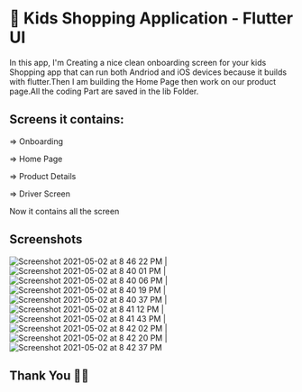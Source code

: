 # 👗 Kids Shopping Application - Flutter UI 

In this app, I'm Creating a nice clean onboarding screen for your kids Shopping app that can run both Andriod and iOS devices because it builds with flutter.Then I am building the Home Page then work on our product page.All the coding Part are saved in the lib Folder.

## Screens it contains:

=> Onboarding

=> Home Page

=> Product Details

=> Driver Screen

Now it contains all the screen

## Screenshots

![Screenshot 2021-05-02 at 8 46 22 PM](https://user-images.githubusercontent.com/77659857/116818986-b6c37a00-ab8b-11eb-8fd0-63fc9ee7907f.png) | ![Screenshot 2021-05-02 at 8 40 01 PM](https://user-images.githubusercontent.com/77659857/116819011-d490df00-ab8b-11eb-9509-359051e43843.png) | ![Screenshot 2021-05-02 at 8 40 06 PM](https://user-images.githubusercontent.com/77659857/116819039-ea060900-ab8b-11eb-9114-d64952b7c73c.png)
 | ![Screenshot 2021-05-02 at 8 40 19 PM](https://user-images.githubusercontent.com/77659857/116819062-fc804280-ab8b-11eb-98f4-a09e536a15d0.png) | ![Screenshot 2021-05-02 at 8 40 37 PM](https://user-images.githubusercontent.com/77659857/116819080-0dc94f00-ab8c-11eb-9ad3-f8df8d1a4e29.png) | ![Screenshot 2021-05-02 at 8 41 12 PM](https://user-images.githubusercontent.com/77659857/116819095-1de12e80-ab8c-11eb-8481-7ee0c6418c48.png) | ![Screenshot 2021-05-02 at 8 41 43 PM](https://user-images.githubusercontent.com/77659857/116819151-57199e80-ab8c-11eb-8467-db1114ddea11.png) | 
![Screenshot 2021-05-02 at 8 42 02 PM](https://user-images.githubusercontent.com/77659857/116819163-68fb4180-ab8c-11eb-9130-93ab19bdbbe0.png) | ![Screenshot 2021-05-02 at 8 42 20 PM](https://user-images.githubusercontent.com/77659857/116819179-7f090200-ab8c-11eb-922f-5447cbfc37aa.png) | ![Screenshot 2021-05-02 at 8 42 37 PM](https://user-images.githubusercontent.com/77659857/116819196-9942e000-ab8c-11eb-9bd6-a65163d42b14.png)

##  Thank You 👍🏻






